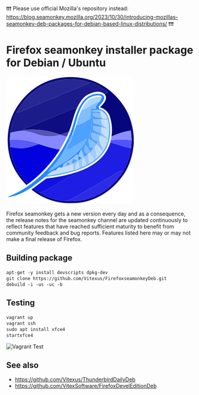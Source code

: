 ❗❗❗ Please use official Mozilla's repository instead:
https://blog.seamonkey.mozilla.org/2023/10/30/introducing-mozillas-seamonkey-deb-packages-for-debian-based-linux-distributions/
❗❗❗

Firefox seamonkey installer package for Debian / Ubuntu
=====================================================

![Firefoxseamonkey](seamonkey.svg?raw=true "seamonkey logo")

Firefox seamonkey gets a new version every day and as a consequence, the release notes for the seamonkey channel are updated continuously to reflect features that have reached sufficient maturity to benefit from community feedback and bug reports. Features listed here may or may not make a final release of Firefox.


Building package
----------------

```shell
apt-get -y install devscripts dpkg-dev
git clone https://github.com/Vitexus/FirefoxseamonkeyDeb.git
debuild -i -us -uc -b
```

Testing
-------

    vagrant up
    vagrant ssh
    sudo apt install xfce4
    startxfce4


![Vagrant Test](vagrantubuntu.png?raw=true "seamonkey in Ubuntu")


See also
--------
 * https://github.com/Vitexus/ThunderbirdDailyDeb 
 * https://github.com/VitexSoftware/FirefoxDevelEditionDeb
 
